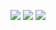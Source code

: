 ![](https://github.com/geoffreylink/Projects/blob/master/06%20Machine%20Learning/Classification-Machine-Learning-Algorithm.png)
![](https://github.com/geoffreylink/Projects/blob/master/06%20Machine%20Learning/KaggleWinners.png)
![](https://github.com/geoffreylink/Projects/blob/master/06%20Machine%20Learning/ClassificationAndRegressionLossFunctions.png)

